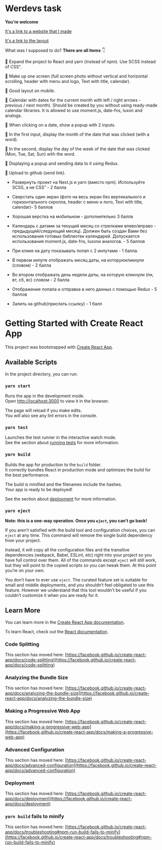 # Werdevs task
**You're welcome**

[It's a link to a website that I made](https://61a8eef18fbefc33be45f774--admiring-hawking-19bd93.netlify.app/)

[It's a link to the layout](https://drive.google.com/file/d/1dN7BKKymX34z-pXwLbqyY3sabxY0Mr57/view?usp=sharing)

What was I supposed to do?  **There are all items** :point_down:

:pushpin:  Expand the project to React and yarn (instead of npm). Use SCSS instead of CSS".

:pushpin: Make up one screen (full screen photo without vertical and horizontal scrolling, header with menu and logo, Text with title, calendar).

:pushpin: Good layout on mobile.

:pushpin: Calendar with dates for the current month with left / right arrows - previous / next month). Should be created by you without using ready-made calendar libraries. It is allowed to use moment.js, date-fns, luxon and analogs.

:pushpin: When clicking on a date, show a popup with 2 inputs.

:pushpin: In the first input, display the month of the date that was clicked (with a word).

:pushpin: In the second, display the day of the week of the date that was clicked (Mon, Tue, Sat, Sun) with the word.

:pushpin: Displaying a popup and sending data to it using Redux.

:pushpin: Upload to github (send link).


 - Развернуть проект на Next.js и yarn (вместо npm). Используйте SCSS, а не CSS” - 2 баллa

 - Сверстать один экран (фото на весь экран без вертикального и горизонтального скролла, header с меню и лого, Text with title, calendar)- 5 баллов
 - Хорошая верстка на мобильном - дополнительно 3 балла
 - Календарь с датами за текущий месяц со стрелками влево/вправо - предыдущий/следующий месяц). Должен быть создан Вами без использования готовых библиотек календарей. Допускается использования moment.js, date-fns, luxonи аналогов. - 5 баллов

 - При клике на дату показывать попап с 2 инпутами - 1 баллa.
 - В первом инпуте отображать месяц даты, на которуюкликнули (словом) - 2 балла
 - Во втором отображать день недели даты, на которую кликнули (пн, вт, сб, вс) словом - 2 балла
 - Отображение попапа и отправка в него данных с помощью Redux - 5 баллов
 - Залить на github(прислать ссылку) - 1 балл

# Getting Started with Create React App

This project was bootstrapped with [Create React App](https://github.com/facebook/create-react-app).

## Available Scripts

In the project directory, you can run:

### `yarn start`

Runs the app in the development mode.\
Open [http://localhost:3000](http://localhost:3000) to view it in the browser.

The page will reload if you make edits.\
You will also see any lint errors in the console.

### `yarn test`

Launches the test runner in the interactive watch mode.\
See the section about [running tests](https://facebook.github.io/create-react-app/docs/running-tests) for more information.

### `yarn build`

Builds the app for production to the `build` folder.\
It correctly bundles React in production mode and optimizes the build for the best performance.

The build is minified and the filenames include the hashes.\
Your app is ready to be deployed!

See the section about [deployment](https://facebook.github.io/create-react-app/docs/deployment) for more information.

### `yarn eject`

**Note: this is a one-way operation. Once you `eject`, you can’t go back!**

If you aren’t satisfied with the build tool and configuration choices, you can `eject` at any time. This command will remove the single build dependency from your project.

Instead, it will copy all the configuration files and the transitive dependencies (webpack, Babel, ESLint, etc) right into your project so you have full control over them. All of the commands except `eject` will still work, but they will point to the copied scripts so you can tweak them. At this point you’re on your own.

You don’t have to ever use `eject`. The curated feature set is suitable for small and middle deployments, and you shouldn’t feel obligated to use this feature. However we understand that this tool wouldn’t be useful if you couldn’t customize it when you are ready for it.

## Learn More

You can learn more in the [Create React App documentation](https://facebook.github.io/create-react-app/docs/getting-started).

To learn React, check out the [React documentation](https://reactjs.org/).

### Code Splitting

This section has moved here: [https://facebook.github.io/create-react-app/docs/code-splitting](https://facebook.github.io/create-react-app/docs/code-splitting)

### Analyzing the Bundle Size

This section has moved here: [https://facebook.github.io/create-react-app/docs/analyzing-the-bundle-size](https://facebook.github.io/create-react-app/docs/analyzing-the-bundle-size)

### Making a Progressive Web App

This section has moved here: [https://facebook.github.io/create-react-app/docs/making-a-progressive-web-app](https://facebook.github.io/create-react-app/docs/making-a-progressive-web-app)

### Advanced Configuration

This section has moved here: [https://facebook.github.io/create-react-app/docs/advanced-configuration](https://facebook.github.io/create-react-app/docs/advanced-configuration)

### Deployment

This section has moved here: [https://facebook.github.io/create-react-app/docs/deployment](https://facebook.github.io/create-react-app/docs/deployment)

### `yarn build` fails to minify

This section has moved here: [https://facebook.github.io/create-react-app/docs/troubleshooting#npm-run-build-fails-to-minify](https://facebook.github.io/create-react-app/docs/troubleshooting#npm-run-build-fails-to-minify)
